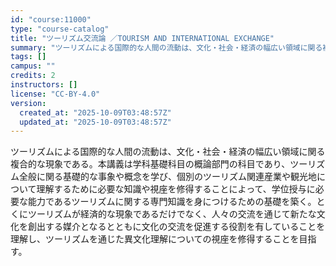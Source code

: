 ```yaml
---
id: "course:11000"
type: "course-catalog"
title: "ツーリズム交流論 ／TOURISM AND INTERNATIONAL EXCHANGE"
summary: "ツーリズムによる国際的な人間の流動は、文化・社会・経済の幅広い領域に関る複合的な現象である。本講義は学科基礎科目の概論部門の科目であり、ツーリズム全般に関る基礎的な事象や概念を学び、個別のツーリズム関連産業や観光地について理解するために必要…"
tags: []
campus: ""
credits: 2
instructors: []
license: "CC-BY-4.0"
version:
  created_at: "2025-10-09T03:48:57Z"
  updated_at: "2025-10-09T03:48:57Z"
---
```

ツーリズムによる国際的な人間の流動は、文化・社会・経済の幅広い領域に関る複合的な現象である。本講義は学科基礎科目の概論部門の科目であり、ツーリズム全般に関る基礎的な事象や概念を学び、個別のツーリズム関連産業や観光地について理解するために必要な知識や視座を修得することによって、学位授与に必要な能力であるツーリズムに関する専門知識を身につけるための基礎を築く。とくにツーリズムが経済的な現象であるだけでなく、人々の交流を通じて新たな文化を創出する媒介となるとともに文化の交流を促進する役割を有していることを理解し、ツーリズムを通じた異文化理解についての視座を修得することを目指す。
